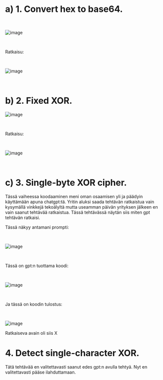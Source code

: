 






















# a) 1. Convert hex to base64.

<br/>

![image](https://github.com/user-attachments/assets/45280b12-adc0-43cf-8cc4-0dd8ee0f6499)

<br/>

Ratkaisu: 

<br/>

![image](https://github.com/user-attachments/assets/77885e6b-f608-4bec-bd53-3f053dd1a87b)

<br/>

# b) 2. Fixed XOR.

![image](https://github.com/user-attachments/assets/da7df93b-4aad-477b-b1bf-43049bb41120)

<br/>

Ratkaisu:

<br/>

![image](https://github.com/user-attachments/assets/238ecb91-7076-40db-a077-abde6faa6746)

<br/>

# c) 3. Single-byte XOR cipher.

Tässä vaiheessa koodaaminen meni oman osaamisen yli ja päädyin käyttämään apuna chatgpt:tä. Yritin aluksi saada tehtävän ratkaistua vain kysymällä vinkkejä tekoälyltä mutta useamman päivän yrityksen jälkeen en vain saanut tehtävää ratkaistua. Tässä tehtävässä näytän siis miten gpt tehtävän ratkaisi.

Tässä näkyy antamani prompti:

<br/>

![image](https://github.com/user-attachments/assets/3042aa87-07c5-4a8d-9214-d3350e752611)

<br/>

Tässä on gpt:n tuottama koodi:

<br/>

![image](https://github.com/user-attachments/assets/6aa3521c-f6da-4e7f-998b-e6ccf9d1c4c2)

<br/>

Ja tässä on koodin tulostus:

<br/>

![image](https://github.com/user-attachments/assets/22a8db05-caa8-4358-99af-7ff75c26a798)

Ratkaiseva avain oli siis X

# 4. Detect single-character XOR.

Tätä tehtävää en valitettavasti saanut edes gpt:n avulla tehtyä. Nyt en valitettavasti pääse ilahduttamaan.




